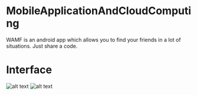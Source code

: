 # MobileApplicationAndCloudComputing
WAMF is an android app which allows you to find your friends in a lot of situations. Just share a code.

# Interface
![alt text](screenshot/im1.jpg)
![alt text](screenshot/im2.jpg)

